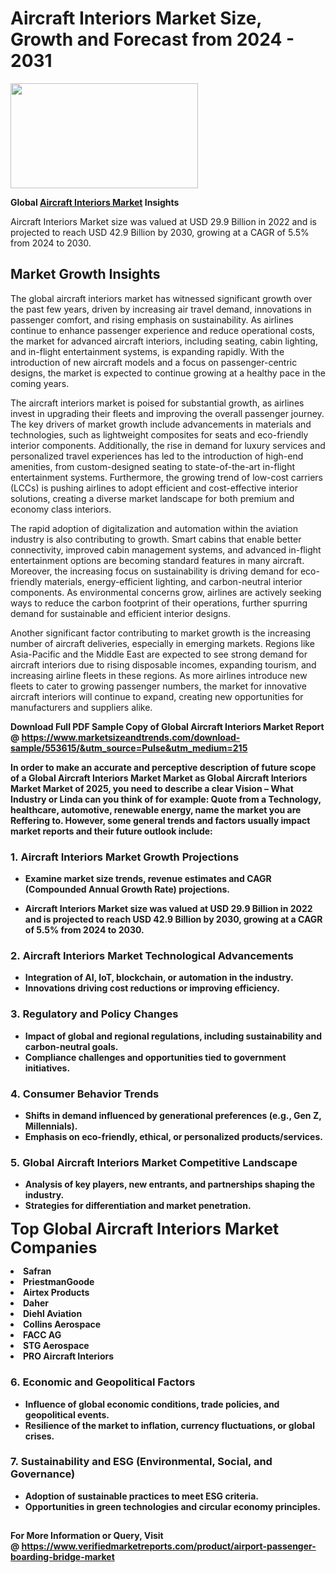 <H1>Aircraft Interiors Market Size, Growth and Forecast from 2024 - 2031</H1><img class="aligncenter size-medium wp-image-584254" src="https://thirdeyenews.in/wp-content/uploads/2024/09/Global-Market-Research-300x168.jpeg" alt="" width="300" height="168" /><p><strong>Global&nbsp;<a href="https://www.marketsizeandtrends.com/download-sample/553615/&amp;utm_source=Pulse&amp;utm_medium=215">Aircraft Interiors Market</a> Insights</strong></p><p>Aircraft Interiors Market size was valued at USD 29.9 Billion in 2022 and is projected to reach USD 42.9 Billion by 2030, growing at a CAGR of 5.5% from 2024 to 2030.</p><p><h2>Market Growth Insights</h2> <p>The global aircraft interiors market has witnessed significant growth over the past few years, driven by increasing air travel demand, innovations in passenger comfort, and rising emphasis on sustainability. As airlines continue to enhance passenger experience and reduce operational costs, the market for advanced aircraft interiors, including seating, cabin lighting, and in-flight entertainment systems, is expanding rapidly. With the introduction of new aircraft models and a focus on passenger-centric designs, the market is expected to continue growing at a healthy pace in the coming years.</p> <p><strong></strong></p> <p>The aircraft interiors market is poised for substantial growth, as airlines invest in upgrading their fleets and improving the overall passenger journey. The key drivers of market growth include advancements in materials and technologies, such as lightweight composites for seats and eco-friendly interior components. Additionally, the rise in demand for luxury services and personalized travel experiences has led to the introduction of high-end amenities, from custom-designed seating to state-of-the-art in-flight entertainment systems. Furthermore, the growing trend of low-cost carriers (LCCs) is pushing airlines to adopt efficient and cost-effective interior solutions, creating a diverse market landscape for both premium and economy class interiors.</p> <p>The rapid adoption of digitalization and automation within the aviation industry is also contributing to growth. Smart cabins that enable better connectivity, improved cabin management systems, and advanced in-flight entertainment options are becoming standard features in many aircraft. Moreover, the increasing focus on sustainability is driving demand for eco-friendly materials, energy-efficient lighting, and carbon-neutral interior components. As environmental concerns grow, airlines are actively seeking ways to reduce the carbon footprint of their operations, further spurring demand for sustainable and efficient interior designs.</p> <p>Another significant factor contributing to market growth is the increasing number of aircraft deliveries, especially in emerging markets. Regions like Asia-Pacific and the Middle East are expected to see strong demand for aircraft interiors due to rising disposable incomes, expanding tourism, and increasing airline fleets in these regions. As more airlines introduce new fleets to cater to growing passenger numbers, the market for innovative aircraft interiors will continue to expand, creating new opportunities for manufacturers and suppliers alike.</p> <p><strong></p><p><span class=""><strong>Download Full PDF Sample Copy of Global Aircraft Interiors Market Report</strong> @ <a href="https://www.marketsizeandtrends.com/download-sample/553615/&amp;utm_source=Pulse&amp;utm_medium=215" target="_blank">https://www.marketsizeandtrends.com/download-sample/553615/&amp;utm_source=Pulse&amp;utm_medium=215</a></span></p><p>In order to make an accurate and perceptive description of future scope of a Global&nbsp;Aircraft Interiors Market Market as Global&nbsp;Aircraft Interiors Market Market of 2025, you need to describe a clear Vision &ndash; What Industry or Linda can you think of for example: Quote from a Technology, healthcare, automotive, renewable energy, name the market you are Reffering to. However, some general trends and factors usually impact market reports and their future outlook include:</p><h3>1.&nbsp;<strong>Aircraft Interiors Market Growth Projections</strong></h3><ul><li>Examine market size trends, revenue estimates and CAGR (Compounded Annual Growth Rate) projections.</li><li><p>Aircraft Interiors Market size was valued at USD 29.9 Billion in 2022 and is projected to reach USD 42.9 Billion by 2030, growing at a CAGR of 5.5% from 2024 to 2030.</p></li></ul><h3>2.&nbsp;<strong>Aircraft Interiors Market Technological Advancements</strong></h3><ul><li>Integration of AI, IoT, blockchain, or automation in the industry.</li><li>Innovations driving cost reductions or improving efficiency.</li></ul><h3>3.&nbsp;<strong>Regulatory and Policy Changes</strong></h3><ul><li>Impact of global and regional regulations, including sustainability and carbon-neutral goals.</li><li>Compliance challenges and opportunities tied to government initiatives.</li></ul><h3>4.&nbsp;<strong>Consumer Behavior Trends</strong></h3><ul><li>Shifts in demand influenced by generational preferences (e.g., Gen Z, Millennials).</li><li>Emphasis on eco-friendly, ethical, or personalized products/services.</li></ul><h3>5.&nbsp;<strong>Global Aircraft Interiors Market Competitive Landscape</strong></h3><ul><li>Analysis of key players, new entrants, and partnerships shaping the industry.</li><li>Strategies for differentiation and market penetration.</li></ul><p data-pm-slice="1 1 []"><span style="color: inherit; font-family: inherit; font-size: 25px;">Top Global Aircraft Interiors Market Companies</span></p><div class="" data-test-id=""><p><li>Safran</li><li> PriestmanGoode</li><li> Airtex Products</li><li> Daher</li><li> Diehl Aviation</li><li> Collins Aerospace</li><li> FACC AG</li><li> STG Aerospace</li><li> PRO Aircraft Interiors</li></p></div><h3>6.&nbsp;<strong>Economic and Geopolitical Factors</strong></h3><ul><li>Influence of global economic conditions, trade policies, and geopolitical events.</li><li>Resilience of the market to inflation, currency fluctuations, or global crises.</li></ul><h3>7.&nbsp;<strong>Sustainability and ESG (Environmental, Social, and Governance)</strong></h3><ul><li>Adoption of sustainable practices to meet ESG criteria.</li><li>Opportunities in green technologies and circular economy principles.</li></ul><h2><strong style="font-size: 14px;">For More Information or Query, Visit @&nbsp;</strong><a style="background-color: #ffffff; font-size: 14px;" href="https://www.marketsizeandtrends.com/report/aircraft-interiors-market/" target="_blank">https://www.verifiedmarketreports.com/product/airport-passenger-boarding-bridge-market</a></h2>
